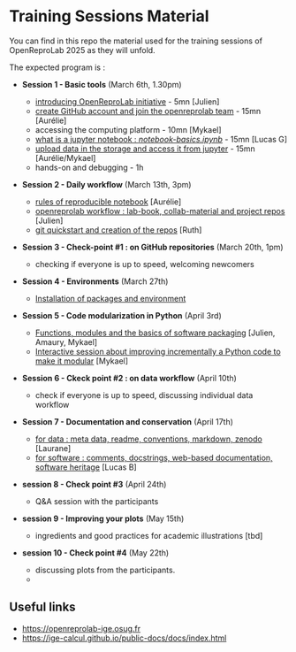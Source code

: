 # Training Sessions Material


You can find in this repo the material used for the training sessions of OpenReproLab 2025 as they will unfold.

The expected program is :

- **Session 1 - Basic tools** (March 6th, 1.30pm)
  - [introducing OpenReproLab initiative](introducing-openreprolab.md) - 5mn [Julien]
  - [create GitHub account and join the openreprolab team](github-basics.md) - 15mn [Aurélie]
  - accessing the computing platform - 10mn [Mykael]
  - [what is a jupyter notebook : *notebook-basics.ipynb*](notebook-basics.ipynb) - 15mn [Lucas G]
  - [upload data in the storage and access it from jupyter](upload_data_cloud.md) - 15mn [Aurélie/Mykael]
  - hands-on and debugging - 1h 

- **Session 2 - Daily workflow** (March 13th, 3pm)
  - [rules of reproducible notebook](reproducible-notebooks.md) [Aurélie]
  - [openreprolab workflow : lab-book, collab-material and project repos](openreprolab-workflow.md) [Julien]
  - [git quickstart and creation of the repos](git-tuto.md)  [Ruth]
 

- **Session 3 - Check-point #1 : on GitHub repositories** (March 20th, 1pm)
  - checking if everyone is up to speed, welcoming newcomers
 
- **Session 4 - Environments** (March 27th)
  - [Installation of packages and environment](python-environments-basics.md)
 
- **Session 5 - Code modularization in Python** (April 3rd)
  - [Functions, modules and the basics of software packaging](modular-python-basics.md) [Julien, Amaury, Mykael]
  - [Interactive session about improving incrementally a Python code to make it modular](modular-python-demo.md) [Mykael]

- **Session 6 - Ckeck point #2 : on data workflow** (April 10th)
  - check if everyone is up to speed, discussing individual data workflow  

- **Session 7 - Documentation and conservation** (April 17th)
  - [for data : meta data, readme, conventions, markdown, zenodo](documentation_and_conservation_data.ipynb) [Laurane]
  - [for software : comments, docstrings, web-based documentation, software heritage](documentation-and-conservation_software.md) [Lucas B]

- **session 8 - Check point #3** (April 24th)
  - Q&A session with the participants
 
- **session 9 - Improving your plots** (May 15th)
  - ingredients and good practices for academic illustrations [tbd]  

- **session 10 - Check point #4** (May 22th)
  - discussing plots from the participants.
  - 

## Useful links
- https://openreprolab-ige.osug.fr
- https://ige-calcul.github.io/public-docs/docs/index.html
